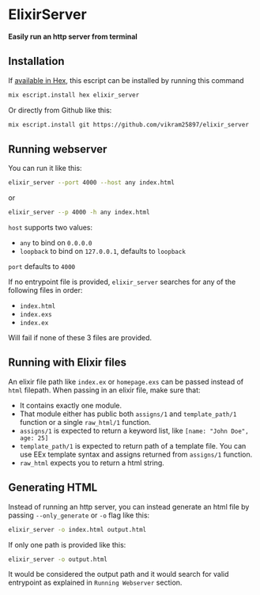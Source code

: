# ElixirServer

**Easily run an http server from terminal**

## Installation

If [available in Hex](https://hex.pm/docs/publish), this escript can be installed
by running this command

```bash
mix escript.install hex elixir_server
```

Or directly from Github like this:
```bash
mix escript.install git https://github.com/vikram25897/elixir_server
```

## Running webserver
You can run it like this:
```bash
elixir_server --port 4000 --host any index.html
```
or
```bash
elixir_server --p 4000 -h any index.html
```
`host` supports two values:
* `any` to bind on `0.0.0.0`
* `loopback` to bind on `127.0.0.1`, defaults to `loopback`

`port` defaults to `4000`

If no entrypoint file is provided, `elixir_server` searches for any of the following files in order:
* `index.html`
* `index.exs`
* `index.ex`

Will fail if none of these 3 files are provided.

## Running with Elixir files

An elixir file path like `index.ex` or `homepage.exs` can be passed instead of `html` filepath.
When passing in an elixir file, make sure that:
* It contains exactly one module.
* That module either has public both `assigns/1` and `template_path/1` function or a single `raw_html/1` function.
* `assigns/1` is expected to return a keyword list, like `[name: "John Doe", age: 25]`
* `template_path/1` is expected to return path of a template file. You can use EEx template syntax and assigns returned from `assigns/1` function.
* `raw_html` expects you to return a html string.

## Generating HTML

Instead of running an http server, you can instead generate an html file by passing `--only_generate` or `-o` flag like this:
```bash
elixir_server -o index.html output.html
```
If only one path is provided like this:
```bash
elixir_server -o output.html
```
It would be considered the output path and it would search for valid entrypoint as explained in `Running Webserver` section.